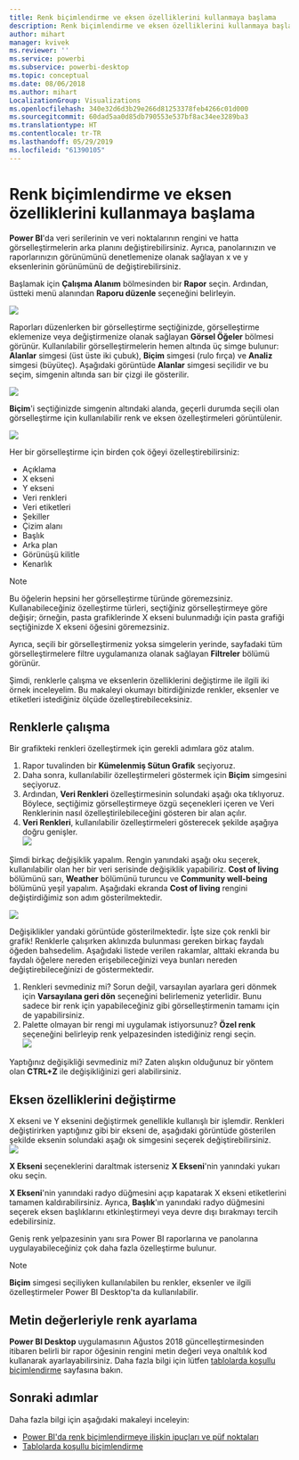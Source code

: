 ```yaml
---
title: Renk biçimlendirme ve eksen özelliklerini kullanmaya başlama
description: Renk biçimlendirme ve eksen özelliklerini kullanmaya başlama
author: mihart
manager: kvivek
ms.reviewer: ''
ms.service: powerbi
ms.subservice: powerbi-desktop
ms.topic: conceptual
ms.date: 08/06/2018
ms.author: mihart
LocalizationGroup: Visualizations
ms.openlocfilehash: 340e32d6d3b29e266d81253378feb4266c01d000
ms.sourcegitcommit: 60dad5aa0d85db790553e537bf8ac34ee3289ba3
ms.translationtype: HT
ms.contentlocale: tr-TR
ms.lasthandoff: 05/29/2019
ms.locfileid: "61390105"
---
```

# <a name="getting-started-with-color-formatting-and-axis-properties"></a>Renk biçimlendirme ve eksen özelliklerini kullanmaya başlama
**Power BI**'da veri serilerinin ve veri noktalarının rengini ve hatta görselleştirmelerin arka planını değiştirebilirsiniz. Ayrıca, panolarınızın ve raporlarınızın görünümünü denetlemenize olanak sağlayan x ve y eksenlerinin görünümünü de değiştirebilirsiniz.

Başlamak için **Çalışma Alanım** bölmesinden bir **Rapor** seçin. Ardından, üstteki menü alanından **Raporu düzenle** seçeneğini belirleyin.  

![](media/service-getting-started-with-color-formatting-and-axis-properties/gettingstartedcolor_1a.png)

Raporları düzenlerken bir görselleştirme seçtiğinizde, görselleştirme eklemenize veya değiştirmenize olanak sağlayan **Görsel Öğeler** bölmesi görünür. Kullanılabilir görselleştirmelerin hemen altında üç simge bulunur: **Alanlar** simgesi (üst üste iki çubuk), **Biçim** simgesi (rulo fırça) ve **Analiz** simgesi (büyüteç). Aşağıdaki görüntüde **Alanlar** simgesi seçilidir ve bu seçim, simgenin altında sarı bir çizgi ile gösterilir.

![](media/service-getting-started-with-color-formatting-and-axis-properties/gettingstartedcolor_2a.png)

**Biçim**'i seçtiğinizde simgenin altındaki alanda, geçerli durumda seçili olan görselleştirme için kullanılabilir renk ve eksen özelleştirmeleri görüntülenir.  

![](media/service-getting-started-with-color-formatting-and-axis-properties/gettingstartedcolor_3a.png)

Her bir görselleştirme için birden çok öğeyi özelleştirebilirsiniz:

* Açıklama
* X ekseni
* Y ekseni
* Veri renkleri
* Veri etiketleri
* Şekiller
* Çizim alanı
* Başlık
* Arka plan
* Görünüşü kilitle
* Kenarlık

> [!NOTE]
>  
> Bu öğelerin hepsini her görselleştirme türünde göremezsiniz. Kullanabileceğiniz özelleştirme türleri, seçtiğiniz görselleştirmeye göre değişir; örneğin, pasta grafiklerinde X ekseni bulunmadığı için pasta grafiği seçtiğinizde X ekseni öğesini göremezsiniz.

Ayrıca, seçili bir görselleştirmeniz yoksa simgelerin yerinde, sayfadaki tüm görselleştirmelere filtre uygulamanıza olanak sağlayan **Filtreler** bölümü görünür.

Şimdi, renklerle çalışma ve eksenlerin özelliklerini değiştirme ile ilgili iki örnek inceleyelim. Bu makaleyi okumayı bitirdiğinizde renkler, eksenler ve etiketleri istediğiniz ölçüde özelleştirebileceksiniz.

## <a name="working-with-colors"></a>Renklerle çalışma

Bir grafikteki renkleri özelleştirmek için gerekli adımlara göz atalım.

1. Rapor tuvalinden bir **Kümelenmiş Sütun Grafik** seçiyoruz.
2. Daha sonra, kullanılabilir özelleştirmeleri göstermek için **Biçim** simgesini seçiyoruz.
3. Ardından, **Veri Renkleri** özelleştirmesinin solundaki aşağı oka tıklıyoruz. Böylece, seçtiğimiz görselleştirmeye özgü seçenekleri içeren ve Veri Renklerinin nasıl özelleştirilebileceğini gösteren bir alan açılır.
4. **Veri Renkleri**, kullanılabilir özelleştirmeleri gösterecek şekilde aşağıya doğru genişler.  
   ![](media/service-getting-started-with-color-formatting-and-axis-properties/gettingstartedcolor_4a.png)

Şimdi birkaç değişiklik yapalım. Rengin yanındaki aşağı oku seçerek, kullanılabilir olan her bir veri serisinde değişiklik yapabiliriz. **Cost of living** bölümünü sarı, **Weather** bölümünü turuncu ve **Community well-being** bölümünü yeşil yapalım. Aşağıdaki ekranda **Cost of living** rengini değiştirdiğimiz son adım gösterilmektedir.  

![](media/service-getting-started-with-color-formatting-and-axis-properties/gettingstartedcolor_5a.png)

Değişiklikler yandaki görüntüde gösterilmektedir. İşte size çok renkli bir grafik! Renklerle çalışırken aklınızda bulunması gereken birkaç faydalı öğeden bahsedelim. Aşağıdaki listede verilen rakamlar, alttaki ekranda bu faydalı öğelere nereden erişebileceğinizi veya bunları nereden değiştirebileceğinizi de göstermektedir.

1. Renkleri sevmediniz mi? Sorun değil, varsayılan ayarlara geri dönmek için **Varsayılana geri dön** seçeneğini belirlemeniz yeterlidir. Bunu sadece bir renk için yapabileceğiniz gibi görselleştirmenin tamamı için de yapabilirsiniz.
2. Palette olmayan bir rengi mi uygulamak istiyorsunuz? **Özel renk** seçeneğini belirleyip renk yelpazesinden istediğiniz rengi seçin.  
   ![](media/service-getting-started-with-color-formatting-and-axis-properties/gettingstartedcolor_6a.png)

Yaptığınız değişikliği sevmediniz mi? Zaten alışkın olduğunuz bir yöntem olan **CTRL+Z** ile değişikliğinizi geri alabilirsiniz.

## <a name="changing-axis-properties"></a>Eksen özelliklerini değiştirme

X ekseni ve Y eksenini değiştirmek genellikle kullanışlı bir işlemdir. Renkleri değiştirirken yaptığınız gibi bir ekseni de, aşağıdaki görüntüde gösterilen şekilde eksenin solundaki aşağı ok simgesini seçerek değiştirebilirsiniz.  
![](media/service-getting-started-with-color-formatting-and-axis-properties/gettingstartedcolor_7a.png)

**X Ekseni** seçeneklerini daraltmak isterseniz **X Ekseni**'nin yanındaki yukarı oku seçin.

**X Ekseni**'nin yanındaki radyo düğmesini açıp kapatarak X ekseni etiketlerini tamamen kaldırabilirsiniz. Ayrıca, **Başlık**'ın yanındaki radyo düğmesini seçerek eksen başlıklarını etkinleştirmeyi veya devre dışı bırakmayı tercih edebilirsiniz.  

Geniş renk yelpazesinin yanı sıra Power BI raporlarına ve panolarına uygulayabileceğiniz çok daha fazla özelleştirme bulunur.

> [!NOTE]
>  
> **Biçim** simgesi seçiliyken kullanılabilen bu renkler, eksenler ve ilgili özelleştirmeler Power BI Desktop'ta da kullanılabilir.

## <a name="setting-color-from-text-values"></a>Metin değerleriyle renk ayarlama

**Power BI Desktop** uygulamasının Ağustos 2018 güncelleştirmesinden itibaren belirli bir rapor öğesinin rengini metin değeri veya onaltılık kod kullanarak ayarlayabilirsiniz. Daha fazla bilgi için lütfen [tablolarda koşullu biçimlendirme](../desktop-conditional-table-formatting.md) sayfasına bakın.


## <a name="next-steps"></a>Sonraki adımlar
Daha fazla bilgi için aşağıdaki makaleyi inceleyin:  

* [Power BI'da renk biçimlendirmeye ilişkin ipuçları ve püf noktaları](service-tips-and-tricks-for-color-formatting.md)  
* [Tablolarda koşullu biçimlendirme](../desktop-conditional-table-formatting.md)

